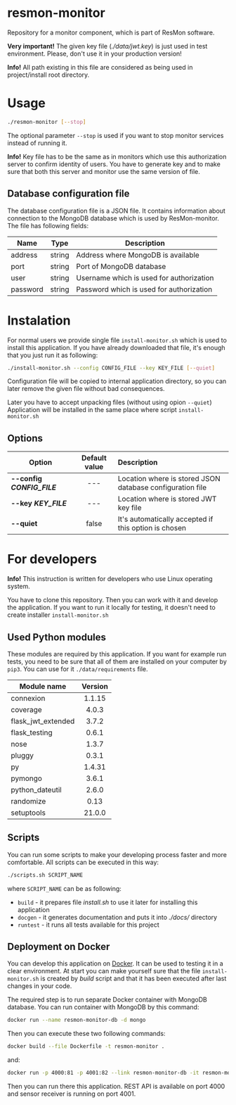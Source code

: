 # resmon-monitor
Repository for a monitor component, which is part of ResMon software.

**Very important!** The given key file (_./data/jwt.key_) is just used in test environment.
Please, don't use it in your production version!

**Info!** All path existing in this file are considered 
as being used in project/install root directory.

# Usage

```bash
./resmon-monitor [--stop]
```
The optional parameter `--stop` is used if you want to stop monitor services instead of running it.

**Info!** Key file has to be the same as in monitors 
which use this authorization server to confirm identity of users.
You have to generate key and to make sure that both this server and monitor 
use the same version of file.

## Database configuration file

The database configuration file is a JSON file. It contains information about connection
to the MongoDB database which is used by ResMon-monitor.
The file has following fields:

| Name       | Type   | Description                              |
| ---------- |:------:| ---------------------------------------- |
| address    | string | Address where MongoDB is available       |
| port       | string | Port of MongoDB database                 |
| user       | string | Username which is used for authorization |
| password   | string | Password which is used for authorization |

# Instalation

For normal users we provide single file `install-monitor.sh` which is used to install this application.
If you have already downloaded that file, it's enough that you just run it as following:
```bash
./install-monitor.sh --config CONFIG_FILE --key KEY_FILE [--quiet]
```

Configuration file will be copied to internal application directory,
so you can later remove the given file without bad consequences.

Later you have to accept unpacking files (without using opion `--quiet`)
Application will be installed in the same place where script `install-monitor.sh`

## Options
| Option                                 | Default value     | Description                                                   |
| -------------------------------------- |:-----------------:| :-------------------------------------------------------------|
| **--config _CONFIG_FILE_**             | ---               | Location where is stored JSON database configuration file     |
| **--key _KEY_FILE_**                   | ---               | Location where is stored JWT key file                         |
| **--quiet**                            | false             | It's automatically accepted if this option is chosen          |

# For developers

**Info!** This instruction is written for developers who use Linux operating system.

You have to clone this repository. Then you can work with it and develop the application.
If you want to run it locally for testing, it doesn't need to create installer `install-monitor.sh`

## Used Python modules

These modules are required by this application. If you want for example run tests,
you need to be sure that all of them are installed on your computer by `pip3`.
You can use for it `./data/requirements` file.

| Module name         | Version      |
| ------------------- |:------------:|
| connexion           | 1.1.15       |
| coverage            | 4.0.3        |
| flask_jwt_extended  | 3.7.2        |
| flask_testing       | 0.6.1        |
| nose                | 1.3.7        |
| pluggy              | 0.3.1        |
| py                  | 1.4.31       |
| pymongo             | 3.6.1        |
| python_dateutil     | 2.6.0        |
| randomize           | 0.13         |
| setuptools          | 21.0.0       |

## Scripts

You can run some scripts to make your developing process faster and more comfortable.
All scripts can be executed in this way:
```bash
./scripts.sh SCRIPT_NAME
```
where `SCRIPT_NAME` can be as following:
* `build` - it prepares file _install.sh_ to use it later for installing this application
* `docgen` - it generates documentation and puts it into _./docs/_ directory
* `runtest` - it runs all tests available for this project

## Deployment on Docker
You can develop this application on [Docker](https://docs.docker.com). 
It can be used to testing it in a clear environment. 
At start you can make yourself sure that the file `install-monitor.sh` 
is created by _build_ script and that it has been executed 
after last changes in your code.

The required step is to run separate Docker container with MongoDB database. 
You can run container with MongoDB by this command:
```bash
docker run --name resmon-monitor-db -d mongo
```

Then you can execute these two following commands:
```bash
docker build --file Dockerfile -t resmon-monitor .
```
and:
```bash
docker run -p 4000:81 -p 4001:82 --link resmon-monitor-db -it resmon-monitor
```
Then you can run there this application. REST API is available on port 4000 
and sensor receiver is running on port 4001.